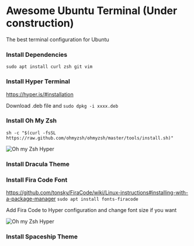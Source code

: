 # Awesome Ubuntu Terminal (Under construction)
The best terminal configuration for Ubuntu

### Install Dependencies
```sudo apt install curl zsh git vim```

### Install Hyper Terminal
https://hyper.is/#installation

Download .deb file and ```sudo dpkg -i xxxx.deb```

### Install Oh My Zsh

```sh -c "$(curl -fsSL https://raw.github.com/ohmyzsh/ohmyzsh/master/tools/install.sh)"```

![Oh my Zsh Hyper](docs/oh-my-zsh-hyper.png)

### Install Dracula Theme

### Install Fira Code Font
https://github.com/tonsky/FiraCode/wiki/Linux-instructions#installing-with-a-package-manager
```sudo apt install fonts-firacode```

Add Fira Code to Hyper configuration and change font size if you want

![Oh my Zsh Hyper](docs/hyper-font-config.png)

### Install Spaceship Theme

